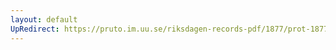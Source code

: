```yaml
---
layout: default
UpRedirect: https://pruto.im.uu.se/riksdagen-records-pdf/1877/prot-1877--ak--042.pdf
---
```

